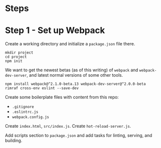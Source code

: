 # Steps

# Step 1 - Set up Webpack

Create a working directory and initialize a `package.json` file there.

```
mkdir project
cd project
npm init
```

We want to get the newest betas (as of this writing) of `webpack` and `webpack-dev-server`,
and latest normal versions of some other tools.

```
npm install webpack@^2.1.0-beta.13 webpack-dev-server@^2.0.0-beta rimraf cross-env eslint --save-dev
```

Create some boilerplate files with content from this repo:

* `.gitignore`
* `.eslintrc.js`
* `webpack.config.js`

Create `index.html`, `src/index.js`.
Create `hot-reload-server.js`.

Add scripts section to `package.json` and add tasks for linting, serving, and building.

